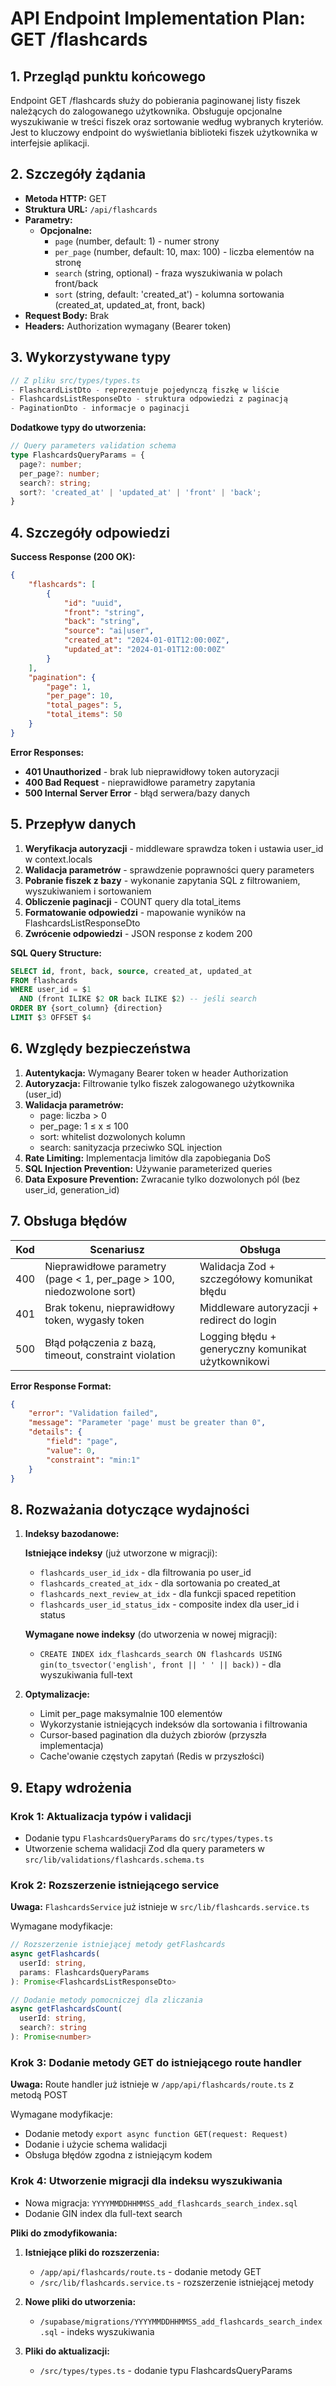# API Endpoint Implementation Plan: GET /flashcards

## 1. Przegląd punktu końcowego

Endpoint GET /flashcards służy do pobierania paginowanej listy fiszek należących do zalogowanego użytkownika. Obsługuje opcjonalne wyszukiwanie w treści fiszek oraz sortowanie według wybranych kryteriów. Jest to kluczowy endpoint do wyświetlania biblioteki fiszek użytkownika w interfejsie aplikacji.

## 2. Szczegóły żądania

- **Metoda HTTP:** GET
- **Struktura URL:** `/api/flashcards`
- **Parametry:**
  - **Opcjonalne:**
    - `page` (number, default: 1) - numer strony
    - `per_page` (number, default: 10, max: 100) - liczba elementów na stronę
    - `search` (string, optional) - fraza wyszukiwania w polach front/back
    - `sort` (string, default: 'created_at') - kolumna sortowania (created_at, updated_at, front, back)
- **Request Body:** Brak
- **Headers:** Authorization wymagany (Bearer token)

## 3. Wykorzystywane typy

```typescript
// Z pliku src/types/types.ts
- FlashcardListDto - reprezentuje pojedynczą fiszkę w liście
- FlashcardsListResponseDto - struktura odpowiedzi z paginacją
- PaginationDto - informacje o paginacji
```

**Dodatkowe typy do utworzenia:**

```typescript
// Query parameters validation schema
type FlashcardsQueryParams = {
  page?: number;
  per_page?: number;
  search?: string;
  sort?: 'created_at' | 'updated_at' | 'front' | 'back';
}
```

## 4. Szczegóły odpowiedzi

**Success Response (200 OK):**

```json
{
	"flashcards": [
		{
			"id": "uuid",
			"front": "string",
			"back": "string",
			"source": "ai|user",
			"created_at": "2024-01-01T12:00:00Z",
			"updated_at": "2024-01-01T12:00:00Z"
		}
	],
	"pagination": {
		"page": 1,
		"per_page": 10,
		"total_pages": 5,
		"total_items": 50
	}
}
```

**Error Responses:**

- **401 Unauthorized** - brak lub nieprawidłowy token autoryzacji
- **400 Bad Request** - nieprawidłowe parametry zapytania
- **500 Internal Server Error** - błąd serwera/bazy danych

## 5. Przepływ danych

1. **Weryfikacja autoryzacji** - middleware sprawdza token i ustawia user_id w context.locals
2. **Walidacja parametrów** - sprawdzenie poprawności query parameters
3. **Pobranie fiszek z bazy** - wykonanie zapytania SQL z filtrowaniem, wyszukiwaniem i sortowaniem
4. **Obliczenie paginacji** - COUNT query dla total_items
5. **Formatowanie odpowiedzi** - mapowanie wyników na FlashcardsListResponseDto
6. **Zwrócenie odpowiedzi** - JSON response z kodem 200

**SQL Query Structure:**

```sql
SELECT id, front, back, source, created_at, updated_at
FROM flashcards
WHERE user_id = $1
  AND (front ILIKE $2 OR back ILIKE $2) -- jeśli search
ORDER BY {sort_column} {direction}
LIMIT $3 OFFSET $4
```

## 6. Względy bezpieczeństwa

1. **Autentykacja:** Wymagany Bearer token w header Authorization
2. **Autoryzacja:** Filtrowanie tylko fiszek zalogowanego użytkownika (user_id)
3. **Walidacja parametrów:**
   - page: liczba > 0
   - per_page: 1 ≤ x ≤ 100
   - sort: whitelist dozwolonych kolumn
   - search: sanityzacja przeciwko SQL injection
4. **Rate Limiting:** Implementacja limitów dla zapobiegania DoS
5. **SQL Injection Prevention:** Używanie parameterized queries
6. **Data Exposure Prevention:** Zwracanie tylko dozwolonych pól (bez user_id, generation_id)

## 7. Obsługa błędów

| Kod | Scenariusz                                                            | Obsługa                                            |
| --- | --------------------------------------------------------------------- | -------------------------------------------------- |
| 400 | Nieprawidłowe parametry (page < 1, per_page > 100, niedozwolone sort) | Walidacja Zod + szczegółowy komunikat błędu        |
| 401 | Brak tokenu, nieprawidłowy token, wygasły token                       | Middleware autoryzacji + redirect do login         |
| 500 | Błąd połączenia z bazą, timeout, constraint violation                 | Logging błędu + generyczny komunikat użytkownikowi |

**Error Response Format:**

```json
{
	"error": "Validation failed",
	"message": "Parameter 'page' must be greater than 0",
	"details": {
		"field": "page",
		"value": 0,
		"constraint": "min:1"
	}
}
```

## 8. Rozważania dotyczące wydajności

1. **Indeksy bazodanowe:**

   **Istniejące indeksy** (już utworzone w migracji):

   - `flashcards_user_id_idx` - dla filtrowania po user_id
   - `flashcards_created_at_idx` - dla sortowania po created_at
   - `flashcards_next_review_at_idx` - dla funkcji spaced repetition
   - `flashcards_user_id_status_idx` - composite index dla user_id i status

   **Wymagane nowe indeksy** (do utworzenia w nowej migracji):

   - `CREATE INDEX idx_flashcards_search ON flashcards USING gin(to_tsvector('english', front || ' ' || back))` - dla wyszukiwania full-text

2. **Optymalizacje:**
   - Limit per_page maksymalnie 100 elementów
   - Wykorzystanie istniejących indeksów dla sortowania i filtrowania
   - Cursor-based pagination dla dużych zbiorów (przyszła implementacja)
   - Cache'owanie częstych zapytań (Redis w przyszłości)

## 9. Etapy wdrożenia

### Krok 1: Aktualizacja typów i validacji

- Dodanie typu `FlashcardsQueryParams` do `src/types/types.ts`
- Utworzenie schema walidacji Zod dla query parameters w `src/lib/validations/flashcards.schema.ts`

### Krok 2: Rozszerzenie istniejącego service

**Uwaga:** `FlashcardsService` już istnieje w `src/lib/flashcards.service.ts`

Wymagane modyfikacje:

```typescript
// Rozszerzenie istniejącej metody getFlashcards
async getFlashcards(
  userId: string,
  params: FlashcardsQueryParams
): Promise<FlashcardsListResponseDto>

// Dodanie metody pomocniczej dla zliczania
async getFlashcardsCount(
  userId: string,
  search?: string
): Promise<number>
```

### Krok 3: Dodanie metody GET do istniejącego route handler

**Uwaga:** Route handler już istnieje w `/app/api/flashcards/route.ts` z metodą POST

Wymagane modyfikacje:

- Dodanie metody `export async function GET(request: Request)`
- Dodanie i użycie schema walidacji
- Obsługa błędów zgodna z istniejącym kodem

### Krok 4: Utworzenie migracji dla indeksu wyszukiwania

- Nowa migracja: `YYYYMMDDHHMMSS_add_flashcards_search_index.sql`
- Dodanie GIN index dla full-text search

**Pliki do zmodyfikowania:**

1. **Istniejące pliki do rozszerzenia:**

   - `/app/api/flashcards/route.ts` - dodanie metody GET
   - `/src/lib/flashcards.service.ts` - rozszerzenie istniejącej metody

2. **Nowe pliki do utworzenia:**

   - `/supabase/migrations/YYYYMMDDHHMMSS_add_flashcards_search_index.sql` - indeks wyszukiwania

3. **Pliki do aktualizacji:**
   - `/src/types/types.ts` - dodanie typu FlashcardsQueryParams
